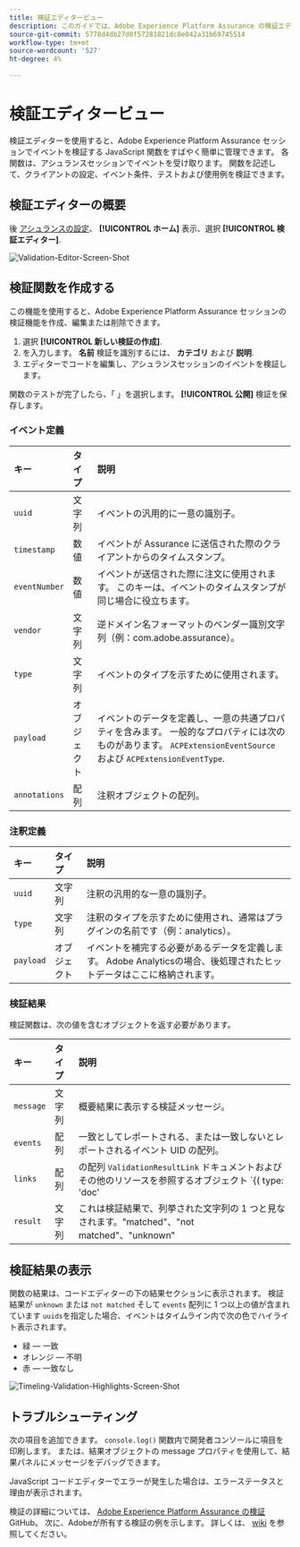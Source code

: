 ```yaml
---
title: 検証エディタービュー
description: このガイドでは、Adobe Experience Platform Assurance の検証エディタービューに関する詳細情報を説明します。
source-git-commit: 5778d4db27d0f57281821dc8e042a31b69745514
workflow-type: tm+mt
source-wordcount: '527'
ht-degree: 4%

---
```



# 検証エディタービュー

検証エディターを使用すると、Adobe Experience Platform Assurance セッションでイベントを検証する JavaScript 関数をすばやく簡単に管理できます。 各関数は、アシュランスセッションでイベントを受け取ります。 関数を記述して、クライアントの設定、イベント条件、テストおよび使用例を検証できます。

## 検証エディターの概要

後 [アシュランスの設定](../tutorials/implement-assurance.md)、 **[!UICONTROL ホーム]** 表示、選択 **[!UICONTROL 検証エディター]**.

![Validation-Editor-Screen-Shot](https://user-images.githubusercontent.com/6597105/198680074-f548a646-6f2f-4a65-82fd-0f1687d869bf.png)

## 検証関数を作成する

この機能を使用すると、Adobe Experience Platform Assurance セッションの検証機能を作成、編集または削除できます。

1. 選択 **[!UICONTROL 新しい検証の作成]**.
2. を入力します。 **名前** 検証を識別するには、 **カテゴリ** および **説明**.
3. エディターでコードを編集し、アシュランスセッションのイベントを検証します。

関数のテストが完了したら、「 」を選択します。 **[!UICONTROL 公開]** 検証を保存します。

### イベント定義

| キー | タイプ | 説明 |
| :--- | :--- | :--- |
| `uuid` | 文字列 | イベントの汎用的に一意の識別子。 |
| `timestamp` | 数値 | イベントが Assurance に送信された際のクライアントからのタイムスタンプ。 |
| `eventNumber` | 数値 | イベントが送信された際に注文に使用されます。 このキーは、イベントのタイムスタンプが同じ場合に役立ちます。 |
| `vendor` | 文字列 | 逆ドメイン名フォーマットのベンダー識別文字列（例：com.adobe.assurance）。 |
| `type` | 文字列 | イベントのタイプを示すために使用されます。 |
| `payload` | オブジェクト | イベントのデータを定義し、一意の共通プロパティを含みます。 一般的なプロパティには次のものがあります。 `ACPExtensionEventSource` および `ACPExtensionEventType`. |
| `annotations` | 配列 | 注釈オブジェクトの配列。 |

### 注釈定義

| キー | タイプ | 説明 |
| :--- | :--- | :--- |
| `uuid` | 文字列 | 注釈の汎用的な一意の識別子。 |
| `type` | 文字列 | 注釈のタイプを示すために使用され、通常はプラグインの名前です（例：analytics）。 |
| `payload` | オブジェクト | イベントを補完する必要があるデータを定義します。 Adobe Analyticsの場合、後処理されたヒットデータはここに格納されます。 |

### 検証結果

検証関数は、次の値を含むオブジェクトを返す必要があります。

| キー | タイプ | 説明 |
| :--- | :--- | :--- |
| `message` | 文字列 | 概要結果に表示する検証メッセージ。 |
| `events` | 配列 | 一致としてレポートされる、または一致しないとレポートされるイベント UID の配列。 |
| `links` | 配列 | の配列 `ValidationResultLink` ドキュメントおよびその他のリソースを参照するオブジェクト `{( type: 'doc'|'product', url: String )}` |
| `result` | 文字列 | これは検証結果で、列挙された文字列の 1 つと見なされます。&quot;matched&quot;、&quot;not matched&quot;、&quot;unknown&quot; |

## 検証結果の表示

関数の結果は、コードエディターの下の結果セクションに表示されます。 検証結果が `unknown` または `not matched` そして `events` 配列に 1 つ以上の値が含まれています `uuids`を指定した場合、イベントはタイムライン内で次の色でハイライト表示されます。

* 緑 — 一致
* オレンジ — 不明
* 赤 — 一致なし

![Timeling-Validation-Highlights-Screen-Shot](https://user-images.githubusercontent.com/6597105/198681412-93d10a5a-3212-4e85-850a-aeaf5caf0521.png)

## トラブルシューティング

次の項目を追加できます。 `console.log()` 関数内で開発者コンソールに項目を印刷します。 または、結果オブジェクトの message プロパティを使用して、結果パネルにメッセージをデバッグできます。

JavaScript コードエディターでエラーが発生した場合は、エラーステータスと理由が表示されます。

検証の詳細については、 [Adobe Experience Platform Assurance の検証](https://github.com/adobe/griffon-validation-plugins) GitHub。 次に、Adobeが所有する検証の例を示します。 詳しくは、 [wiki](https://github.com/adobe/griffon-validation-plugins/wiki) を参照してください。
